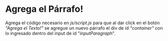 # Agrega el Párrafo!

Agrega el código necesario en *js/script.js* para que al dar click en el botón *"Agrega el Texto!"* se agregue un nuevo párrafo el div de id *"container"* con lo ingresado dentro del input de id "*inputParagraph*".